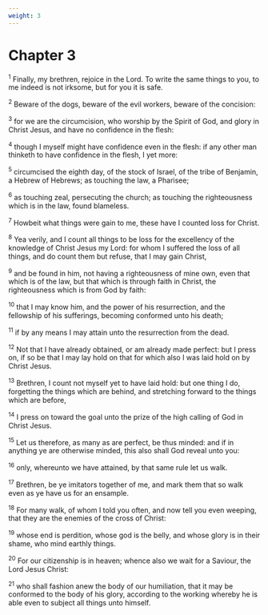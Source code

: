 ```yaml
---
weight: 3
---
```


# Chapter 3

<sup>1</sup> Finally, my brethren, rejoice in the Lord. To write the same things to you, to me indeed is not irksome, but for you it is safe. 

<sup>2</sup> Beware of the dogs, beware of the evil workers, beware of the concision: 

<sup>3</sup> for we are the circumcision, who worship by the Spirit of God, and glory in Christ Jesus, and have no confidence in the flesh: 

<sup>4</sup> though I myself might have confidence even in the flesh: if any other man thinketh to have confidence in the flesh, I yet more: 

<sup>5</sup> circumcised the eighth day, of the stock of Israel, of the tribe of Benjamin, a Hebrew of Hebrews; as touching the law, a Pharisee; 

<sup>6</sup> as touching zeal, persecuting the church; as touching the righteousness which is in the law, found blameless. 

<sup>7</sup> Howbeit what things were gain to me, these have I counted loss for Christ. 

<sup>8</sup> Yea verily, and I count all things to be loss for the excellency of the knowledge of Christ Jesus my Lord: for whom I suffered the loss of all things, and do count them but refuse, that I may gain Christ, 

<sup>9</sup> and be found in him, not having a righteousness of mine own, even that which is of the law, but that which is through faith in Christ, the righteousness which is from God by faith: 

<sup>10</sup> that I may know him, and the power of his resurrection, and the fellowship of his sufferings, becoming conformed unto his death; 

<sup>11</sup> if by any means I may attain unto the resurrection from the dead. 

<sup>12</sup> Not that I have already obtained, or am already made perfect: but I press on, if so be that I may lay hold on that for which also I was laid hold on by Christ Jesus. 

<sup>13</sup> Brethren, I count not myself yet to have laid hold: but one thing I do, forgetting the things which are behind, and stretching forward to the things which are before, 

<sup>14</sup> I press on toward the goal unto the prize of the high calling of God in Christ Jesus. 

<sup>15</sup> Let us therefore, as many as are perfect, be thus minded: and if in anything ye are otherwise minded, this also shall God reveal unto you: 

<sup>16</sup> only, whereunto we have attained, by that same rule let us walk. 

<sup>17</sup> Brethren, be ye imitators together of me, and mark them that so walk even as ye have us for an ensample. 

<sup>18</sup> For many walk, of whom I told you often, and now tell you even weeping, that they are the enemies of the cross of Christ: 

<sup>19</sup> whose end is perdition, whose god is the belly, and whose glory is in their shame, who mind earthly things. 

<sup>20</sup> For our citizenship is in heaven; whence also we wait for a Saviour, the Lord Jesus Christ: 

<sup>21</sup> who shall fashion anew the body of our humiliation, that it may be conformed to the body of his glory, according to the working whereby he is able even to subject all things unto himself. 


